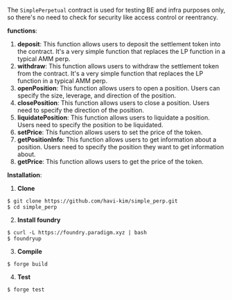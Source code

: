 The `SimplePerpetual` contract is used for testing BE and infra purposes only, so there's no need to check for security like access control or reentrancy.

**functions**:
1. **deposit**: This function allows users to deposit the settlement token into the contract. It's a very simple function that replaces the LP function in a typical AMM perp.
2. **withdraw**: This function allows users to withdraw the settlement token from the contract. It's a very simple function that replaces the LP function in a typical AMM perp.
3. **openPosition**: This function allows users to open a position. Users can specify the size, leverage, and direction of the position.
4. **closePosition**: This function allows users to close a position. Users need to specify the direction of the position.
5. **liquidatePosition**: This function allows users to liquidate a position. Users need to specify the position to be liquidated.
6. **setPrice**: This function allows users to set the price of the token. 
7. **getPositionInfo**: This function allows users to get information about a position. Users need to specify the position they want to get information about.
8. **getPrice**: This function allows users to get the price of the token.

**Installation**:
1. **Clone**
```
$ git clone https://github.com/havi-kim/simple_perp.git
$ cd simple_perp
```

2. **Install foundry**
```
$ curl -L https://foundry.paradigm.xyz | bash
$ foundryup
```

3. **Compile**
```
$ forge build
```

4. **Test**
```
$ forge test
```
